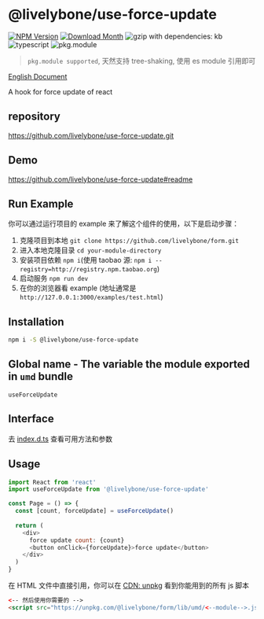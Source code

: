 # @livelybone/use-force-update
[![NPM Version](http://img.shields.io/npm/v/@livelybone/use-force-update.svg?style=flat-square)](https://www.npmjs.com/package/@livelybone/use-force-update)
[![Download Month](http://img.shields.io/npm/dm/@livelybone/use-force-update.svg?style=flat-square)](https://www.npmjs.com/package/@livelybone/use-force-update)
![gzip with dependencies: kb](https://img.shields.io/badge/gzip--with--dependencies-kb-brightgreen.svg "gzip with dependencies: kb")
![typescript](https://img.shields.io/badge/typescript-supported-blue.svg "typescript")
![pkg.module](https://img.shields.io/badge/pkg.module-supported-blue.svg "pkg.module")

> `pkg.module supported`, 天然支持 tree-shaking, 使用 es module 引用即可

[English Document](./README.md)

A hook for force update of react

## repository
https://github.com/livelybone/use-force-update.git

## Demo
https://github.com/livelybone/use-force-update#readme

## Run Example
你可以通过运行项目的 example 来了解这个组件的使用，以下是启动步骤：

1. 克隆项目到本地 `git clone https://github.com/livelybone/form.git`
2. 进入本地克隆目录 `cd your-module-directory`
3. 安装项目依赖 `npm i`(使用 taobao 源: `npm i --registry=http://registry.npm.taobao.org`)
4. 启动服务 `npm run dev`
5. 在你的浏览器看 example (地址通常是 `http://127.0.0.1:3000/examples/test.html`)

## Installation
```bash
npm i -S @livelybone/use-force-update
```

## Global name - The variable the module exported in `umd` bundle
`useForceUpdate`

## Interface
去 [index.d.ts](./index.d.ts) 查看可用方法和参数

## Usage
```js
import React from 'react'
import useForceUpdate from '@livelybone/use-force-update'

const Page = () => {
  const [count, forceUpdate] = useForceUpdate()
  
  return (
    <div>
      force update count: {count}
      <button onClick={forceUpdate}>force update</button>
    </div>
  )
}
```

在 HTML 文件中直接引用，你可以在 [CDN: unpkg](https://unpkg.com/@livelybone/form/lib/umd/) 看到你能用到的所有 js 脚本
```html
<-- 然后使用你需要的 -->
<script src="https://unpkg.com/@livelybone/form/lib/umd/<--module-->.js"></script>
```
